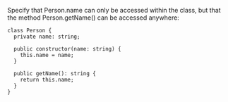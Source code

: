 Specify that Person.name can only be accessed within the class, but that the method Person.getName() can be accessed anywhere:

    class Person {
      private name: string;
    
      public constructor(name: string) {
        this.name = name;
      }
    
      public getName(): string {
        return this.name;
      }
    }
